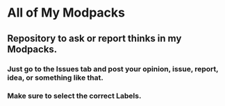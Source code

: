 # All of My Modpacks
## Repository to ask or report thinks in my Modpacks.
### Just go to the Issues tab and post your opinion, issue, report, idea, or something like that.
### Make sure to select the correct Labels.
